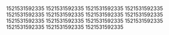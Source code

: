 1521531592335
1521531592335
1521531592335
1521531592335
1521531592335
1521531592335
1521531592335
1521531592335
1521531592335
1521531592335
1521531592335
1521531592335
1521531592335
1521531592335
1521531592335